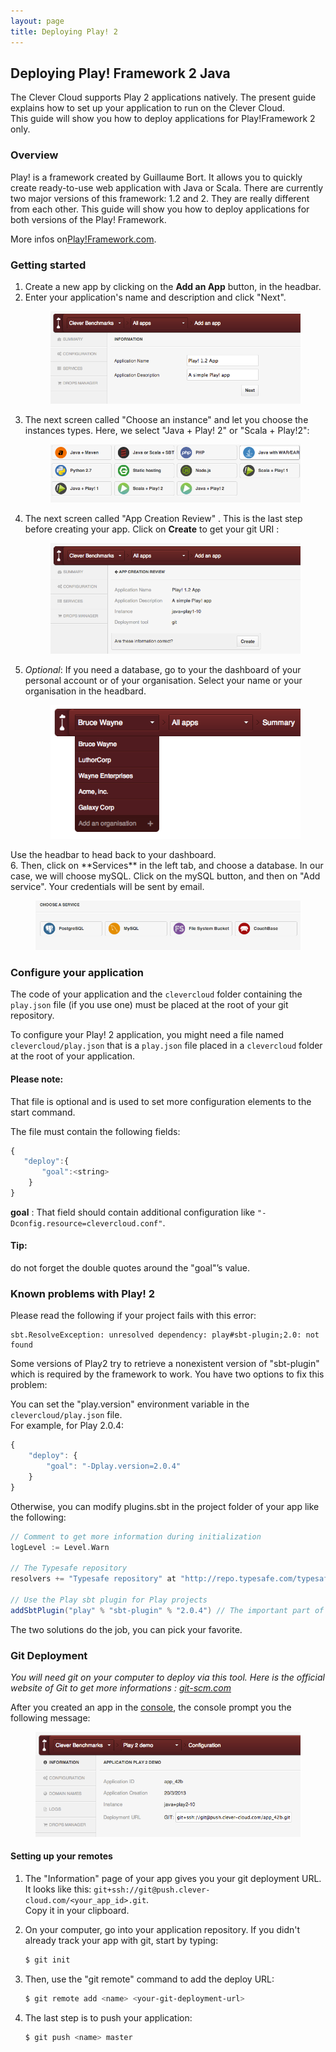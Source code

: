 ```yaml
---
layout: page
title: Deploying Play! 2
---
```


## Deploying Play! Framework 2 Java

The Clever Cloud supports Play 2 applications natively. The present guide explains how to set up your application to run on the Clever Cloud.  
This guide will show you how to deploy applications for Play!Framework 2 only.

### Overview
Play! is a framework created by Guillaume Bort. It allows you to quickly create ready-to-use web application with Java or Scala. There are currently two major versions of this framework: 1.2 and 2. They are really different from each other. This guide will show you how to deploy applications for both versions of the Play! Framework.

More infos on<a target="_blank" href="http://www.playframework.org">Play!Framework.com</a>. 

### Getting started

1. Create a new app by clicking on the **Add an App** button, in the headbar. 
2. Enter your application's name and description and click "Next".<figure class="cc-content-imglarge">
  <img src="/assets/images/appjavaplay.png"/></figure>
3. The next screen called "Choose an instance" and let you choose the instances types. Here, we select "Java + Play! 2" or "Scala + Play!2":  <figure class="cc-content-imglarge"><img src="/assets/images/javawarapp.png"></figure>
4. The next screen called "App Creation Review" . This is the last step before creating your app. Click on **Create** to get your git URI  : <figure class="cc-content-imglarge"><img src="/assets/images/appcreationreviewjavaplay.png"></figure>
5. *Optional*: If you need a database, go to your the dashboard of your personal account or of your organisation. Select your name or your organisation in the headbard. <figure class="cc-content-img">
  <a href="/assets/images/gotohome.png"><img src="/assets/images/gotohome.png"/></a>
  <figcaption>Use the headbar to head back to your dashboard. 
  </figcaption>
</figure>
6. Then, click on **Services** in the left tab, and choose a database. In our case, we will choose mySQL. Click on the mySQL button, and then on "Add service". Your credentials will be sent by email.<figure class="cc-content-imglarge"><img src="/assets/images/mysql.png"></figure>



### Configure your application
The code of your application and the `clevercloud` folder containing the `play.json` file (if you use one) must be placed at the root of your git repository.

To configure your Play! 2 application, you might need a file named `clevercloud/play.json` that is a `play.json` file placed in a `clevercloud` folder at the root of your application.

<div class="alert alert-hot-problems">
	<h4>Please note:</h4>
	<p>That file is optional and is used to set more
configuration elements to the start command.</p>
</div>

The file must contain the
following fields:

```javascript
{
   "deploy":{
	   "goal":<string>
	}
}
```

**goal** : That field should contain additional configuration like
`"-Dconfig.resource=clevercloud.conf"`.

<div class="alert alert-hot-problems">
	<h4>Tip:</h4>
	<p>do not forget the double quotes
	around the "goal"’s value.</p>
</div>

### Known problems with Play! 2

Please read the following if your project fails with this error:  

	sbt.ResolveException: unresolved dependency: play#sbt-plugin;2.0: not found

Some versions of Play2 try to retrieve a nonexistent version of
"sbt-plugin" which is required by the framework to work.
You have two options to fix this problem:

You can set the "play.version" environment variable in the
`clevercloud/play.json` file.  
For example, for Play 2.0.4:

``` javascript
{
	"deploy": {
		"goal": "-Dplay.version=2.0.4"
	}
}
```

Otherwise, you can modify plugins.sbt in the project folder of your
app like the following:

``` scala
// Comment to get more information during initialization
logLevel := Level.Warn

// The Typesafe repository
resolvers += "Typesafe repository" at "http://repo.typesafe.com/typesafe/releases/"

// Use the Play sbt plugin for Play projects
addSbtPlugin("play" % "sbt-plugin" % "2.0.4") // The important part of the configuration
```

The two solutions do the job, you can pick your favorite.

### Git Deployment
*You will need git on your computer to deploy via this tool. Here is the official website of Git to get more informations&nbsp;: <a href="http://git-scm.com">git-scm.com</a>*

After you created an app in the [console](https://console.clever-cloud.com), the console prompt you the following message:

<figure class="cc-content-imglarge">
  <img src="/assets/images/newgitapp.png"/></a>
</figure>

#### Setting up your remotes

1. The "Information" page of your app gives you your git deployment URL.  
It looks like this:  ``git+ssh://git@push.clever-cloud.com/<your_app_id>.git``.  
Copy it in your clipboard.
2. On your computer, go into your application repository. 
If you didn't already track your app with git, start by typing:

	```bash
	$ git init
	```
3. Then, use the "git remote" command to add the deploy URL:

	```bash
	$ git remote add <name> <your-git-deployment-url>
	```

4. The last step is to push your application:

	```bash
	$ git push <name> master
	```
